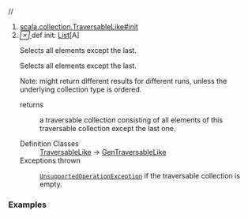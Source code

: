 //
<ol>
<li><a href="https://www.scala-lang.org/api/2.12.3/scala/collection/immutable/List.html#init:Repr">scala.collection.TraversableLike#init</a></li>
<li name="scala.collection.TraversableLike#init" visbl="pub" class="indented0 " data-isabs="false" fullcomment="yes" group="Ungrouped"> <a id="init:Repr"></a><a id="init:List[A]"></a> <span class="permalink"> <a href="../../../scala/collection/immutable/List.html#init:Repr" title="Permalink"> <i class="material-icons"></i> </a> </span> <span class="modifier_kind"> <span class="modifier"></span> <span class="kind">def</span> </span> <span class="symbol"> <span class="name">init</span><span class="result">: <a href="" class="extype" name="scala.collection.immutable.List">List</a>[<span class="extype" name="scala.collection.immutable.List.A">A</span>]</span> </span> <p class="shortcomment cmt">Selects all elements except the last.</p>
 <div class="fullcomment">
  <div class="comment cmt">
   <p>Selects all elements except the last.</p>
   <p> Note: might return different results for different runs, unless the underlying collection type is ordered.</p>
  </div>
  <dl class="paramcmts block">
   <dt>
    returns
   </dt>
   <dd class="cmt">
    <p>a traversable collection consisting of all elements of this traversable collection except the last one.</p>
   </dd>
  </dl>
  <dl class="attributes block"> 
   <dt>
    Definition Classes
   </dt>
   <dd>
    <a href="../TraversableLike.html" class="extype" name="scala.collection.TraversableLike">TraversableLike</a> → 
    <a href="../GenTraversableLike.html" class="extype" name="scala.collection.GenTraversableLike">GenTraversableLike</a>
   </dd>
   <dt>
    Exceptions thrown
   </dt>
   <dd>
    <span class="cmt"><p><a href="../../index.html#UnsupportedOperationException=UnsupportedOperationException" class="extmbr" name="scala.UnsupportedOperationException"><code>UnsupportedOperationException</code></a> if the traversable collection is empty.</p></span>
   </dd>
  </dl>
 </div> </li>
        </ol>


### Examples





























